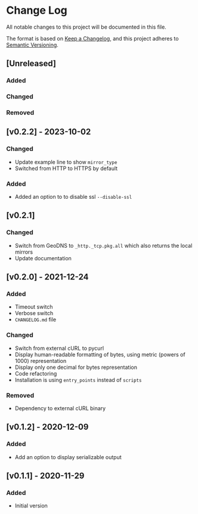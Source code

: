# Change Log

All notable changes to this project will be documented in this file.

The format is based on [Keep a Changelog](https://keepachangelog.com/en/1.0.0/),
and this project adheres to [Semantic Versioning](https://semver.org/spec/v2.0.0.html).

## [Unreleased]

### Added
### Changed
### Removed

## [v0.2.2] - 2023-10-02

### Changed

* Update example line to show `mirror_type`
* Switched from HTTP to HTTPS by default

### Added

* Added an option to to disable ssl `--disable-ssl`

## [v0.2.1]

### Changed

* Switch from GeoDNS to `_http._tcp.pkg.all` which also returns the local mirrors
* Update documentation

## [v0.2.0] - 2021-12-24

### Added

* Timeout switch
* Verbose switch
* `CHANGELOG.md` file

### Changed

* Switch from external cURL to pycurl
* Display human-readable formatting of bytes, using metric (powers of 1000) representation
* Display only one decimal for bytes representation
* Code refactoring
* Installation is using `entry_points` instead of `scripts`

### Removed

* Dependency to external cURL binary

## [v0.1.2] - 2020-12-09

### Added

* Add an option to display serializable output

## [v0.1.1] - 2020-11-29

### Added

* Initial version
